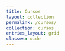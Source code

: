 ```yaml
---
title: Cursos
layout: collection
permalink: /cursos/
collection: cursos
entries_layout: grid
classes: wide
---
```

